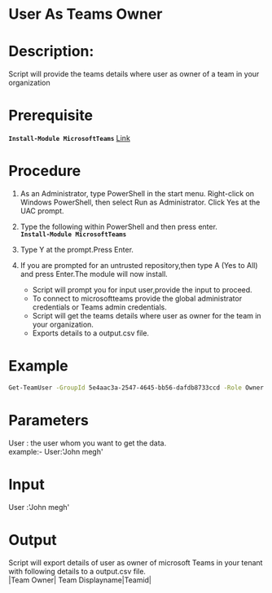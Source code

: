 # User As Teams Owner
# Description:
 Script will provide the teams details where user as owner of a team in your organization
 
# Prerequisite 

 **`Install-Module MicrosoftTeams`** [Link](https://www.powershellgallery.com/packages/MicrosoftTeams/1.0.6)
 
# Procedure

1. As an Administrator, type PowerShell in the start menu. Right-click on Windows PowerShell, then select Run as Administrator.
Click Yes at the UAC prompt.

2. Type the following within PowerShell and then press enter.\
    **`Install-Module MicrosoftTeams`**
  
3. Type Y at the prompt.Press Enter.

4. If you are prompted for an untrusted repository,then type A (Yes to All) and press Enter.The module will now install. 

   - Script will prompt you for input user,provide the input to proceed.
   - To connect to microsoftteams provide the global administrator credentials or Teams admin credentials.
   - Script will get the teams details where user as owner for the team in your organization. 
   - Exports details to a output.csv file.

# Example 
 ```bash
 Get-TeamUser -GroupId 5e4aac3a-2547-4645-bb56-dafdb8733ccd -Role Owner | Where-Object {$_.User -match 'John megh'}
 ```

# Parameters
 User : the user whom you want to get the data.\
 example:- User:'John megh'
# Input 
User :'John megh'
# Output
 Script will export details of user as owner of microsoft Teams in your tenant with following details to a output.csv file.\
|Team Owner| Team Displayname|Teamid|

